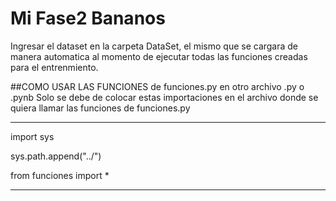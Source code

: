 # Mi Fase2  Bananos
Ingresar el dataset en la carpeta DataSet, el mismo que se cargara de manera automatica al momento de ejecutar todas las funciones creadas para el entrenmiento.

##COMO USAR LAS FUNCIONES de funciones.py en otro archivo .py o .pynb
Solo se debe de colocar estas importaciones en el archivo donde se quiera 
llamar las funciones de funciones.py
_________________________
import sys

sys.path.append("../")

from funciones import *
_________________________
